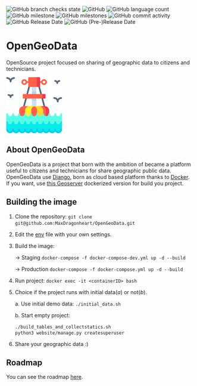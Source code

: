 ![GitHub branch checks state](https://img.shields.io/github/checks-status/MaxDragonheart/OpenGeoData/main?style=for-the-badge)
![GitHub](https://img.shields.io/github/license/MaxDragonheart/OpenGeoData?style=for-the-badge)
![GitHub language count](https://img.shields.io/github/languages/count/MaxDragonheart/OpenGeoData?style=for-the-badge)
![GitHub milestone](https://img.shields.io/github/milestones/progress/MaxDragonheart/OpenGeoData/1?style=for-the-badge)
![GitHub milestones](https://img.shields.io/github/milestones/open/MaxDragonheart/OpenGeoData?style=for-the-badge)
![GitHub commit activity](https://img.shields.io/github/commit-activity/w/MaxDragonheart/OpenGeoData?style=for-the-badge)
![GitHub Release Date](https://img.shields.io/github/release-date/MaxDragonheart/OpenGeoData?style=for-the-badge)
![GitHub (Pre-)Release Date](https://img.shields.io/github/release-date-pre/MaxDragonheart/OpenGeoData?label=Pre-Release%20Date&style=for-the-badge)

# OpenGeoData
OpenSource project focused on sharing of geographic data to citizens and technicians.

<img src="./img/logo.png" alt="OpenGeoData logo" style="width:150px; height:auto;"/>

## About OpenGeoData
OpenGeoData is a project that born with the ambition of became a platform useful to citizens and technicians for share geographic public data.
OpenGeoData use [Django](https://www.djangoproject.com/), born as cloud based platform thanks to [Docker](https://www.docker.com/). 
If you want, use [this Geoserver](https://github.com/MaxDragonheart/docker-geoserver) dockerized version for build you project.

## Building the image
1. Clone the repository: ```git clone git@github.com:MaxDragonheart/OpenGeoData.git```
2. Edit the [env](.env) file with your own settings.
3. Build the image:

    -> Staging ```docker-compose -f docker-compose-dev.yml up -d --build```
    
    -> Production ```docker-compose -f docker-compose.yml up -d --build```

4. Run project: ```docker exec -it <containerID> bash```
5. Choice if the project runs with initial data(*a*) or not(*b*).

    a. Use initial demo data: ```./initial_data.sh```

    b. Start empty project:
    ```
    ./build_tables_and_collectstatics.sh
    python3 website/manage.py createsuperuser
    ```
   
6. Share your geographic data :)

## Roadmap
You can see the roadmap [here](https://github.com/MaxDragonheart/OpenGeoData/milestones).
